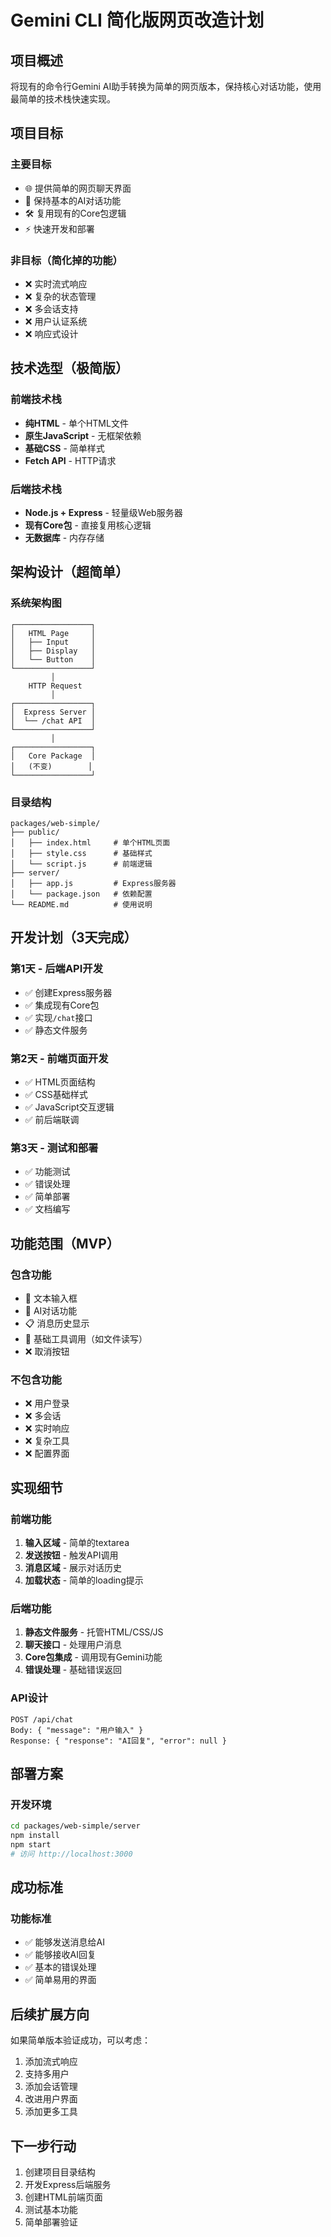 # Gemini CLI 简化版网页改造计划

## 项目概述

将现有的命令行Gemini AI助手转换为简单的网页版本，保持核心对话功能，使用最简单的技术栈快速实现。

## 项目目标

### 主要目标
- 🌐 提供简单的网页聊天界面
- 🔄 保持基本的AI对话功能
- 🛠️ 复用现有的Core包逻辑
- ⚡ 快速开发和部署

### 非目标（简化掉的功能）
- ❌ 实时流式响应
- ❌ 复杂的状态管理
- ❌ 多会话支持
- ❌ 用户认证系统
- ❌ 响应式设计

## 技术选型（极简版）

### 前端技术栈
- **纯HTML** - 单个HTML文件
- **原生JavaScript** - 无框架依赖
- **基础CSS** - 简单样式
- **Fetch API** - HTTP请求

### 后端技术栈
- **Node.js + Express** - 轻量级Web服务器
- **现有Core包** - 直接复用核心逻辑
- **无数据库** - 内存存储

## 架构设计（超简单）

### 系统架构图
```
┌─────────────────┐
│   HTML Page     │
│   ├── Input     │
│   ├── Display   │
│   └── Button    │
└─────────────────┘
         │
    HTTP Request
         │
┌─────────────────┐
│  Express Server │
│  └── /chat API  │
└─────────────────┘
         │
┌─────────────────┐
│   Core Package  │
│   (不变)        │
└─────────────────┘
```

### 目录结构
```
packages/web-simple/
├── public/
│   ├── index.html     # 单个HTML页面
│   ├── style.css      # 基础样式
│   └── script.js      # 前端逻辑
├── server/
│   ├── app.js         # Express服务器
│   └── package.json   # 依赖配置
└── README.md          # 使用说明
```

## 开发计划（3天完成）

### 第1天 - 后端API开发
- ✅ 创建Express服务器
- ✅ 集成现有Core包
- ✅ 实现`/chat`接口
- ✅ 静态文件服务

### 第2天 - 前端页面开发
- ✅ HTML页面结构
- ✅ CSS基础样式
- ✅ JavaScript交互逻辑
- ✅ 前后端联调

### 第3天 - 测试和部署
- ✅ 功能测试
- ✅ 错误处理
- ✅ 简单部署
- ✅ 文档编写

## 功能范围（MVP）

### 包含功能
- 📝 文本输入框
- 💬 AI对话功能
- 📋 消息历史显示
- 🔧 基础工具调用（如文件读写）
- ❌ 取消按钮

### 不包含功能
- ❌ 用户登录
- ❌ 多会话
- ❌ 实时响应
- ❌ 复杂工具
- ❌ 配置界面

## 实现细节

### 前端功能
1. **输入区域** - 简单的textarea
2. **发送按钮** - 触发API调用
3. **消息区域** - 展示对话历史
4. **加载状态** - 简单的loading提示

### 后端功能
1. **静态文件服务** - 托管HTML/CSS/JS
2. **聊天接口** - 处理用户消息
3. **Core包集成** - 调用现有Gemini功能
4. **错误处理** - 基础错误返回

### API设计
```
POST /api/chat
Body: { "message": "用户输入" }
Response: { "response": "AI回复", "error": null }
```

## 部署方案

### 开发环境
```bash
cd packages/web-simple/server
npm install
npm start
# 访问 http://localhost:3000
```



## 成功标准

### 功能标准
- ✅ 能够发送消息给AI
- ✅ 能够接收AI回复
- ✅ 基本的错误处理
- ✅ 简单易用的界面


## 后续扩展方向

如果简单版本验证成功，可以考虑：
1. 添加流式响应
2. 支持多用户
3. 添加会话管理
4. 改进用户界面
5. 添加更多工具

## 下一步行动

1. 创建项目目录结构
2. 开发Express后端服务
3. 创建HTML前端页面
4. 测试基本功能
5. 简单部署验证 